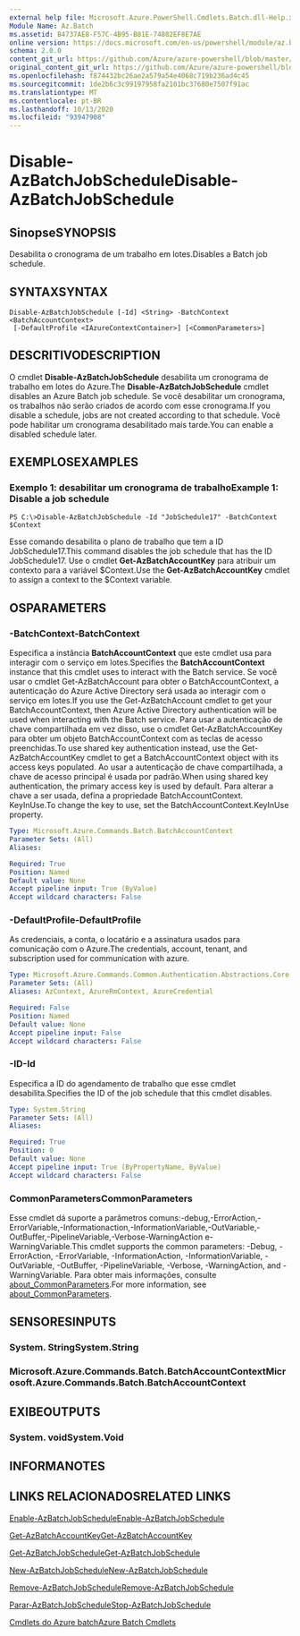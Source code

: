 ```yaml
---
external help file: Microsoft.Azure.PowerShell.Cmdlets.Batch.dll-Help.xml
Module Name: Az.Batch
ms.assetid: B4737AE8-F57C-4B95-B81E-74802EF8E7AE
online version: https://docs.microsoft.com/en-us/powershell/module/az.batch/disable-azbatchjobschedule
schema: 2.0.0
content_git_url: https://github.com/Azure/azure-powershell/blob/master/src/Batch/Batch/help/Disable-AzBatchJobSchedule.md
original_content_git_url: https://github.com/Azure/azure-powershell/blob/master/src/Batch/Batch/help/Disable-AzBatchJobSchedule.md
ms.openlocfilehash: f874432bc26ae2a579a54e4068c719b236ad4c45
ms.sourcegitcommit: 1de2b6c3c99197958fa2101bc37680e7507f91ac
ms.translationtype: MT
ms.contentlocale: pt-BR
ms.lasthandoff: 10/13/2020
ms.locfileid: "93947908"
---
```

# <span data-ttu-id="092d9-101">Disable-AzBatchJobSchedule</span><span class="sxs-lookup"><span data-stu-id="092d9-101">Disable-AzBatchJobSchedule</span></span>

## <span data-ttu-id="092d9-102">Sinopse</span><span class="sxs-lookup"><span data-stu-id="092d9-102">SYNOPSIS</span></span>
<span data-ttu-id="092d9-103">Desabilita o cronograma de um trabalho em lotes.</span><span class="sxs-lookup"><span data-stu-id="092d9-103">Disables a Batch job schedule.</span></span>

## <span data-ttu-id="092d9-104">SYNTAX</span><span class="sxs-lookup"><span data-stu-id="092d9-104">SYNTAX</span></span>

```
Disable-AzBatchJobSchedule [-Id] <String> -BatchContext <BatchAccountContext>
 [-DefaultProfile <IAzureContextContainer>] [<CommonParameters>]
```

## <span data-ttu-id="092d9-105">DESCRITIVO</span><span class="sxs-lookup"><span data-stu-id="092d9-105">DESCRIPTION</span></span>
<span data-ttu-id="092d9-106">O cmdlet **Disable-AzBatchJobSchedule** desabilita um cronograma de trabalho em lotes do Azure.</span><span class="sxs-lookup"><span data-stu-id="092d9-106">The **Disable-AzBatchJobSchedule** cmdlet disables an Azure Batch job schedule.</span></span>
<span data-ttu-id="092d9-107">Se você desabilitar um cronograma, os trabalhos não serão criados de acordo com esse cronograma.</span><span class="sxs-lookup"><span data-stu-id="092d9-107">If you disable a schedule, jobs are not created according to that schedule.</span></span>
<span data-ttu-id="092d9-108">Você pode habilitar um cronograma desabilitado mais tarde.</span><span class="sxs-lookup"><span data-stu-id="092d9-108">You can enable a disabled schedule later.</span></span>

## <span data-ttu-id="092d9-109">EXEMPLOS</span><span class="sxs-lookup"><span data-stu-id="092d9-109">EXAMPLES</span></span>

### <span data-ttu-id="092d9-110">Exemplo 1: desabilitar um cronograma de trabalho</span><span class="sxs-lookup"><span data-stu-id="092d9-110">Example 1: Disable a job schedule</span></span>
```
PS C:\>Disable-AzBatchJobSchedule -Id "JobSchedule17" -BatchContext $Context
```

<span data-ttu-id="092d9-111">Esse comando desabilita o plano de trabalho que tem a ID JobSchedule17.</span><span class="sxs-lookup"><span data-stu-id="092d9-111">This command disables the job schedule that has the ID JobSchedule17.</span></span>
<span data-ttu-id="092d9-112">Use o cmdlet **Get-AzBatchAccountKey** para atribuir um contexto para a variável $Context.</span><span class="sxs-lookup"><span data-stu-id="092d9-112">Use the **Get-AzBatchAccountKey** cmdlet to assign a context to the $Context variable.</span></span>

## <span data-ttu-id="092d9-113">OS</span><span class="sxs-lookup"><span data-stu-id="092d9-113">PARAMETERS</span></span>

### <span data-ttu-id="092d9-114">-BatchContext</span><span class="sxs-lookup"><span data-stu-id="092d9-114">-BatchContext</span></span>
<span data-ttu-id="092d9-115">Especifica a instância **BatchAccountContext** que este cmdlet usa para interagir com o serviço em lotes.</span><span class="sxs-lookup"><span data-stu-id="092d9-115">Specifies the **BatchAccountContext** instance that this cmdlet uses to interact with the Batch service.</span></span>
<span data-ttu-id="092d9-116">Se você usar o cmdlet Get-AzBatchAccount para obter o BatchAccountContext, a autenticação do Azure Active Directory será usada ao interagir com o serviço em lotes.</span><span class="sxs-lookup"><span data-stu-id="092d9-116">If you use the Get-AzBatchAccount cmdlet to get your BatchAccountContext, then Azure Active Directory authentication will be used when interacting with the Batch service.</span></span> <span data-ttu-id="092d9-117">Para usar a autenticação de chave compartilhada em vez disso, use o cmdlet Get-AzBatchAccountKey para obter um objeto BatchAccountContext com as teclas de acesso preenchidas.</span><span class="sxs-lookup"><span data-stu-id="092d9-117">To use shared key authentication instead, use the Get-AzBatchAccountKey cmdlet to get a BatchAccountContext object with its access keys populated.</span></span> <span data-ttu-id="092d9-118">Ao usar a autenticação de chave compartilhada, a chave de acesso principal é usada por padrão.</span><span class="sxs-lookup"><span data-stu-id="092d9-118">When using shared key authentication, the primary access key is used by default.</span></span> <span data-ttu-id="092d9-119">Para alterar a chave a ser usada, defina a propriedade BatchAccountContext. KeyInUse.</span><span class="sxs-lookup"><span data-stu-id="092d9-119">To change the key to use, set the BatchAccountContext.KeyInUse property.</span></span>

```yaml
Type: Microsoft.Azure.Commands.Batch.BatchAccountContext
Parameter Sets: (All)
Aliases:

Required: True
Position: Named
Default value: None
Accept pipeline input: True (ByValue)
Accept wildcard characters: False
```

### <span data-ttu-id="092d9-120">-DefaultProfile</span><span class="sxs-lookup"><span data-stu-id="092d9-120">-DefaultProfile</span></span>
<span data-ttu-id="092d9-121">As credenciais, a conta, o locatário e a assinatura usados para comunicação com o Azure.</span><span class="sxs-lookup"><span data-stu-id="092d9-121">The credentials, account, tenant, and subscription used for communication with azure.</span></span>

```yaml
Type: Microsoft.Azure.Commands.Common.Authentication.Abstractions.Core.IAzureContextContainer
Parameter Sets: (All)
Aliases: AzContext, AzureRmContext, AzureCredential

Required: False
Position: Named
Default value: None
Accept pipeline input: False
Accept wildcard characters: False
```

### <span data-ttu-id="092d9-122">-ID</span><span class="sxs-lookup"><span data-stu-id="092d9-122">-Id</span></span>
<span data-ttu-id="092d9-123">Especifica a ID do agendamento de trabalho que esse cmdlet desabilita.</span><span class="sxs-lookup"><span data-stu-id="092d9-123">Specifies the ID of the job schedule that this cmdlet disables.</span></span>

```yaml
Type: System.String
Parameter Sets: (All)
Aliases:

Required: True
Position: 0
Default value: None
Accept pipeline input: True (ByPropertyName, ByValue)
Accept wildcard characters: False
```

### <span data-ttu-id="092d9-124">CommonParameters</span><span class="sxs-lookup"><span data-stu-id="092d9-124">CommonParameters</span></span>
<span data-ttu-id="092d9-125">Esse cmdlet dá suporte a parâmetros comuns:-debug,-ErrorAction,-ErrorVariable,-Informationaction,-InformationVariable,-OutVariable,-OutBuffer,-PipelineVariable,-Verbose-WarningAction e-WarningVariable.</span><span class="sxs-lookup"><span data-stu-id="092d9-125">This cmdlet supports the common parameters: -Debug, -ErrorAction, -ErrorVariable, -InformationAction, -InformationVariable, -OutVariable, -OutBuffer, -PipelineVariable, -Verbose, -WarningAction, and -WarningVariable.</span></span> <span data-ttu-id="092d9-126">Para obter mais informações, consulte [about_CommonParameters](http://go.microsoft.com/fwlink/?LinkID=113216).</span><span class="sxs-lookup"><span data-stu-id="092d9-126">For more information, see [about_CommonParameters](http://go.microsoft.com/fwlink/?LinkID=113216).</span></span>

## <span data-ttu-id="092d9-127">SENSORES</span><span class="sxs-lookup"><span data-stu-id="092d9-127">INPUTS</span></span>

### <span data-ttu-id="092d9-128">System. String</span><span class="sxs-lookup"><span data-stu-id="092d9-128">System.String</span></span>

### <span data-ttu-id="092d9-129">Microsoft.Azure.Commands.Batch.BatchAccountContext</span><span class="sxs-lookup"><span data-stu-id="092d9-129">Microsoft.Azure.Commands.Batch.BatchAccountContext</span></span>

## <span data-ttu-id="092d9-130">EXIBE</span><span class="sxs-lookup"><span data-stu-id="092d9-130">OUTPUTS</span></span>

### <span data-ttu-id="092d9-131">System. void</span><span class="sxs-lookup"><span data-stu-id="092d9-131">System.Void</span></span>

## <span data-ttu-id="092d9-132">INFORMA</span><span class="sxs-lookup"><span data-stu-id="092d9-132">NOTES</span></span>

## <span data-ttu-id="092d9-133">LINKS RELACIONADOS</span><span class="sxs-lookup"><span data-stu-id="092d9-133">RELATED LINKS</span></span>

[<span data-ttu-id="092d9-134">Enable-AzBatchJobSchedule</span><span class="sxs-lookup"><span data-stu-id="092d9-134">Enable-AzBatchJobSchedule</span></span>](./Enable-AzBatchJobSchedule.md)

[<span data-ttu-id="092d9-135">Get-AzBatchAccountKey</span><span class="sxs-lookup"><span data-stu-id="092d9-135">Get-AzBatchAccountKey</span></span>](./Get-AzBatchAccountKey.md)

[<span data-ttu-id="092d9-136">Get-AzBatchJobSchedule</span><span class="sxs-lookup"><span data-stu-id="092d9-136">Get-AzBatchJobSchedule</span></span>](./Get-AzBatchJobSchedule.md)

[<span data-ttu-id="092d9-137">New-AzBatchJobSchedule</span><span class="sxs-lookup"><span data-stu-id="092d9-137">New-AzBatchJobSchedule</span></span>](./New-AzBatchJobSchedule.md)

[<span data-ttu-id="092d9-138">Remove-AzBatchJobSchedule</span><span class="sxs-lookup"><span data-stu-id="092d9-138">Remove-AzBatchJobSchedule</span></span>](./Remove-AzBatchJobSchedule.md)

[<span data-ttu-id="092d9-139">Parar-AzBatchJobSchedule</span><span class="sxs-lookup"><span data-stu-id="092d9-139">Stop-AzBatchJobSchedule</span></span>](./Stop-AzBatchJobSchedule.md)

[<span data-ttu-id="092d9-140">Cmdlets do Azure batch</span><span class="sxs-lookup"><span data-stu-id="092d9-140">Azure Batch Cmdlets</span></span>](/powershell/module/Az.Batch/)
